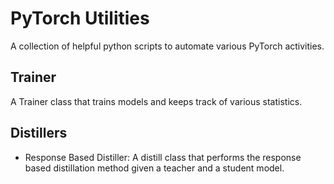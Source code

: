 # PyTorch Utilities
A collection of helpful python scripts to automate various PyTorch activities.

## Trainer

A Trainer class that trains models and keeps track of various statistics.

## Distillers

- Response Based Distiller: A distill class that performs the response based distillation method given a teacher and a student model.
